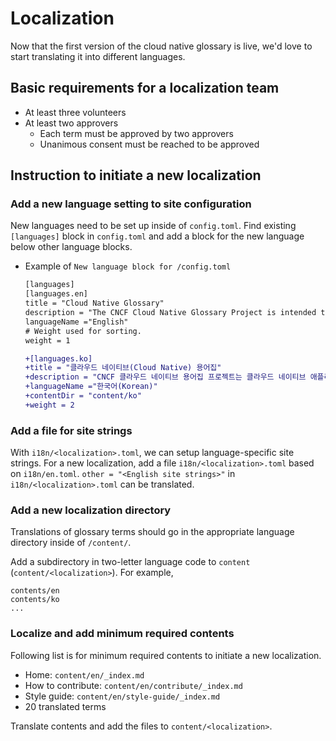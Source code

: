 # Localization

Now that the first version of the cloud native glossary is live,
we'd love to start translating it into different languages. 

## Basic requirements for a localization team

- At least three volunteers
- At least two approvers 
  - Each term must be approved by two approvers
  - Unanimous consent must be reached to be approved 

## Instruction to initiate a new localization

### Add a new language setting to site configuration

New languages need to be set up inside of `config.toml`.
Find existing `[languages]` block in `config.toml` and add a block for the new language below other language blocks.

- Example of `New language block for /config.toml`
  ```diff
  [languages]
  [languages.en]
  title = "Cloud Native Glossary"
  description = "The CNCF Cloud Native Glossary Project is intended to be used as a reference for common terms used when talking about cloud native applications."
  languageName ="English"
  # Weight used for sorting.
  weight = 1
  
  +[languages.ko]
  +title = "클라우드 네이티브(Cloud Native) 용어집"
  +description = "CNCF 클라우드 네이티브 용어집 프로젝트는 클라우드 네이티브 애플리케이션에 대한 대화를 나눌 때 공통의 용어를 참조하여 사용하도록 하는 목적을 가지고 있다."
  +languageName ="한국어(Korean)"
  +contentDir = "content/ko"
  +weight = 2
  ```

### Add a file for site strings

With `i18n/<localization>.toml`, we can setup language-specific site strings.
For a new localization, add a file `i18n/<localization>.toml` based on `i18n/en.toml`.
`other = "<English site strings>"` in `i18n/<localization>.toml` can be translated.

### Add a new localization directory

Translations of glossary terms should go in the appropriate language directory inside of `/content/`.

Add a subdirectory in two-letter language code to `content` (`content/<localization>`). 
For example, 
```
contents/en
contents/ko
...
```
### Localize and add minimum required contents

Following list is for minimum required contents to initiate a new localization.
 - Home: `content/en/_index.md`
 - How to contribute: `content/en/contribute/_index.md`
 - Style guide: `content/en/style-guide/_index.md`
 - 20 translated terms

Translate contents and add the files to `content/<localization>`.

